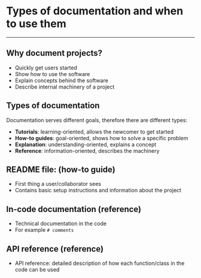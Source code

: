 # Types of documentation and when to use them

---

## Why document projects?

- Quickly get users started
- Show how to use the software
- Explain concepts behind the software
- Describe internal machinery of a project

## Types of documentation

Documentation serves different goals, therefore there are different types: 
- **Tutorials**: learning-oriented, allows the newcomer to get started
- **How-to guides**: goal-oriented, shows how to solve a specific problem
- **Explanation**: understanding-oriented, explains a concept
- **Reference**: information-oriented, describes the machinery

## README file: (how-to guide)
- First thing a user/collaborator sees
- Contains basic setup instructions and information about the project

## In-code documentation (reference)
- Technical documentation in the code
- For example ```# comments```

## API reference (reference)
- API reference: detailed description of how each function/class in the code can be used